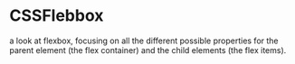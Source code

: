 # CSSFlebbox
a look at flexbox, focusing on all the different possible properties for the parent element (the flex container) and the child elements (the flex items).
